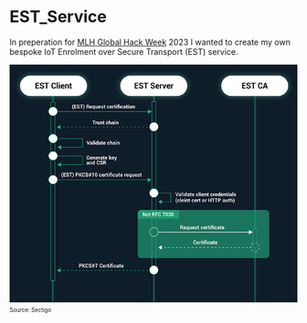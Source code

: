 # EST_Service
In preperation for [MLH Global Hack Week](https://ghw.mlh.io/) 2023 I wanted to create my own bespoke IoT Enrolment over Secure Transport (EST) service.


<img src="EST-certificate-enrollement.png" alt="*Source: Sectigo*">
<sup><sub>Source: Sectigo</sub></sup>
